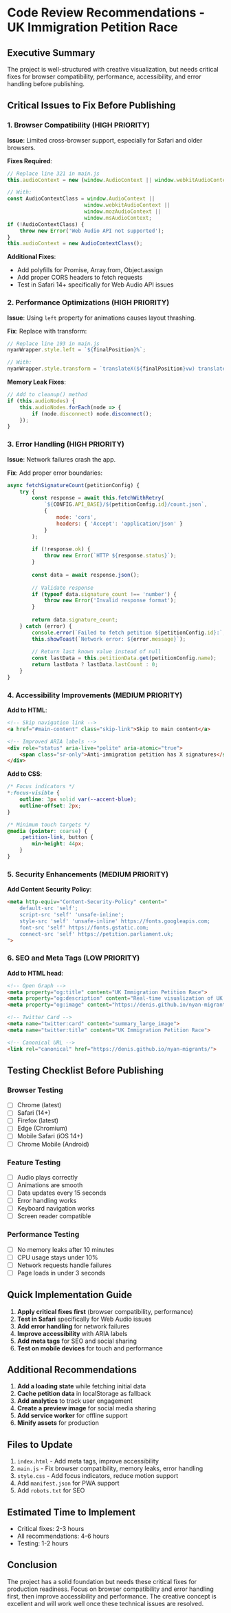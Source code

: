 # Code Review Recommendations - UK Immigration Petition Race

## Executive Summary

The project is well-structured with creative visualization, but needs critical fixes for browser compatibility, performance, accessibility, and error handling before publishing.

## Critical Issues to Fix Before Publishing

### 1. Browser Compatibility (HIGH PRIORITY)

**Issue**: Limited cross-browser support, especially for Safari and older browsers.

**Fixes Required**:
```javascript
// Replace line 321 in main.js
this.audioContext = new (window.AudioContext || window.webkitAudioContext)();

// With:
const AudioContextClass = window.AudioContext || 
                         window.webkitAudioContext || 
                         window.mozAudioContext || 
                         window.msAudioContext;
if (!AudioContextClass) {
    throw new Error('Web Audio API not supported');
}
this.audioContext = new AudioContextClass();
```

**Additional Fixes**:
- Add polyfills for Promise, Array.from, Object.assign
- Add proper CORS headers to fetch requests
- Test in Safari 14+ specifically for Web Audio API issues

### 2. Performance Optimizations (HIGH PRIORITY)

**Issue**: Using `left` property for animations causes layout thrashing.

**Fix**: Replace with transform:
```javascript
// Replace line 193 in main.js
nyanWrapper.style.left = `${finalPosition}%`;

// With:
nyanWrapper.style.transform = `translateX(${finalPosition}vw) translateY(-50%)`;
```

**Memory Leak Fixes**:
```javascript
// Add to cleanup() method
if (this.audioNodes) {
    this.audioNodes.forEach(node => {
        if (node.disconnect) node.disconnect();
    });
}
```

### 3. Error Handling (HIGH PRIORITY)

**Issue**: Network failures crash the app.

**Fix**: Add proper error boundaries:
```javascript
async fetchSignatureCount(petitionConfig) {
    try {
        const response = await this.fetchWithRetry(
            `${CONFIG.API_BASE}/${petitionConfig.id}/count.json`,
            {
                mode: 'cors',
                headers: { 'Accept': 'application/json' }
            }
        );
        
        if (!response.ok) {
            throw new Error(`HTTP ${response.status}`);
        }
        
        const data = await response.json();
        
        // Validate response
        if (typeof data.signature_count !== 'number') {
            throw new Error('Invalid response format');
        }
        
        return data.signature_count;
    } catch (error) {
        console.error(`Failed to fetch petition ${petitionConfig.id}:`, error);
        this.showToast(`Network error: ${error.message}`);
        
        // Return last known value instead of null
        const lastData = this.petitionData.get(petitionConfig.name);
        return lastData ? lastData.lastCount : 0;
    }
}
```

### 4. Accessibility Improvements (MEDIUM PRIORITY)

**Add to HTML**:
```html
<!-- Skip navigation link -->
<a href="#main-content" class="skip-link">Skip to main content</a>

<!-- Improved ARIA labels -->
<div role="status" aria-live="polite" aria-atomic="true">
    <span class="sr-only">Anti-immigration petition has X signatures</span>
</div>
```

**Add to CSS**:
```css
/* Focus indicators */
*:focus-visible {
    outline: 3px solid var(--accent-blue);
    outline-offset: 2px;
}

/* Minimum touch targets */
@media (pointer: coarse) {
    .petition-link, button {
        min-height: 44px;
    }
}
```

### 5. Security Enhancements (MEDIUM PRIORITY)

**Add Content Security Policy**:
```html
<meta http-equiv="Content-Security-Policy" content="
    default-src 'self';
    script-src 'self' 'unsafe-inline';
    style-src 'self' 'unsafe-inline' https://fonts.googleapis.com;
    font-src 'self' https://fonts.gstatic.com;
    connect-src 'self' https://petition.parliament.uk;
">
```

### 6. SEO and Meta Tags (LOW PRIORITY)

**Add to HTML head**:
```html
<!-- Open Graph -->
<meta property="og:title" content="UK Immigration Petition Race">
<meta property="og:description" content="Real-time visualization of UK Parliament immigration petitions">
<meta property="og:image" content="https://denis.github.io/nyan-migrants/assets/preview.png">

<!-- Twitter Card -->
<meta name="twitter:card" content="summary_large_image">
<meta name="twitter:title" content="UK Immigration Petition Race">

<!-- Canonical URL -->
<link rel="canonical" href="https://denis.github.io/nyan-migrants/">
```

## Testing Checklist Before Publishing

### Browser Testing
- [ ] Chrome (latest)
- [ ] Safari (14+)
- [ ] Firefox (latest)
- [ ] Edge (Chromium)
- [ ] Mobile Safari (iOS 14+)
- [ ] Chrome Mobile (Android)

### Feature Testing
- [ ] Audio plays correctly
- [ ] Animations are smooth
- [ ] Data updates every 15 seconds
- [ ] Error handling works
- [ ] Keyboard navigation works
- [ ] Screen reader compatible

### Performance Testing
- [ ] No memory leaks after 10 minutes
- [ ] CPU usage stays under 10%
- [ ] Network requests handle failures
- [ ] Page loads in under 3 seconds

## Quick Implementation Guide

1. **Apply critical fixes first** (browser compatibility, performance)
2. **Test in Safari** specifically for Web Audio issues
3. **Add error handling** for network failures
4. **Improve accessibility** with ARIA labels
5. **Add meta tags** for SEO and social sharing
6. **Test on mobile devices** for touch and performance

## Additional Recommendations

1. **Add a loading state** while fetching initial data
2. **Cache petition data** in localStorage as fallback
3. **Add analytics** to track user engagement
4. **Create a preview image** for social media sharing
5. **Add service worker** for offline support
6. **Minify assets** for production

## Files to Update

1. `index.html` - Add meta tags, improve accessibility
2. `main.js` - Fix browser compatibility, memory leaks, error handling
3. `style.css` - Add focus indicators, reduce motion support
4. Add `manifest.json` for PWA support
5. Add `robots.txt` for SEO

## Estimated Time to Implement

- Critical fixes: 2-3 hours
- All recommendations: 4-6 hours
- Testing: 1-2 hours

## Conclusion

The project has a solid foundation but needs these critical fixes for production readiness. Focus on browser compatibility and error handling first, then improve accessibility and performance. The creative concept is excellent and will work well once these technical issues are resolved.